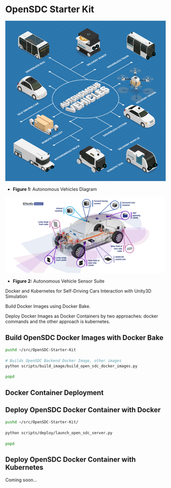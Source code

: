 # OpenSDC Starter Kit

![autonomous_vehicles](./docs/images/autonomous_vehicles.svg)

- **Figure 1:** Autonomous Vehicles Diagram

![*autonomous_vehicle_sensor_suite](./docs/images/autonomous_vehicle_sensor_suite.png)

- **Figure 2:** Autonomous Vehicle Sensor Suite

Docker and Kubernetes for Self-Driving Cars Interaction with Unity3D Simulation 

Build Docker Images using Docker Bake.

Deploy Docker Images as Docker Containers by two approaches: docker commands and the other approach is kubernetes.

## Build OpenSDC Docker Images with Docker Bake

~~~bash
pushd ~/src/OpenSDC-Starter-Kit

# Builds OpenSDC Backend Docker Image, other images
python scripts/build_image/build_open_sdc_docker_images.py

popd
~~~

## Docker Container Deployment

## Deploy OpenSDC Docker Container with Docker

~~~bash
pushd ~/src/OpenSDC-Starter-Kit/

python scripts/deploy/launch_open_sdc_server.py

popd
~~~

## Deploy OpenSDC Docker Container with Kubernetes

Coming soon...
